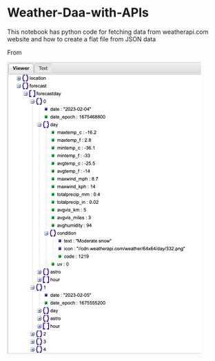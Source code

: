 # Weather-Daa-with-APIs
This notebook has python code for fetching data from weatherapi.com website and how to create a flat file from JSON data

From 

![JSON File](JSON.jpg)

